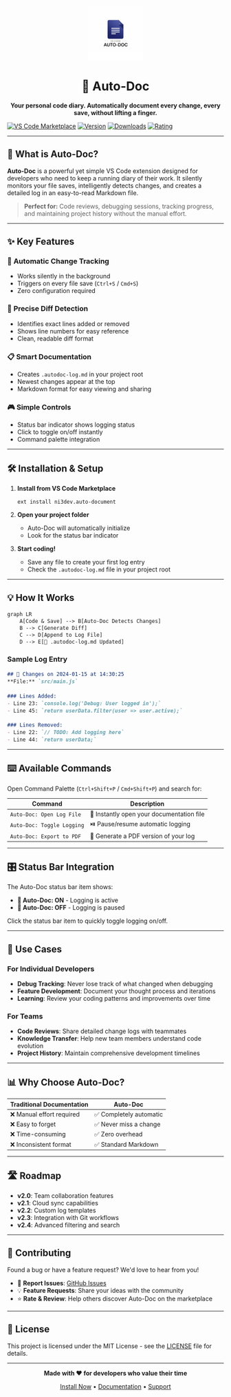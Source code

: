 <div align="center">
  <img src="assets/extension_logo.png" alt="Auto-Doc Logo" width="128" height="128">
  <h1>📝 Auto-Doc</h1>
  <p><strong>Your personal code diary. Automatically document every change, every save, without lifting a finger.</strong></p>
</div>

[![VS Code Marketplace](https://img.shields.io/badge/VS%20Code-Marketplace-blue?style=for-the-badge&logo=visual-studio-code)](https://marketplace.visualstudio.com/items?itemName=ni3dev.auto-document)
[![Version](https://img.shields.io/visual-studio-marketplace/v/ni3dev.auto-document?style=for-the-badge&color=green)](https://marketplace.visualstudio.com/items?itemName=ni3dev.auto-document)
[![Downloads](https://img.shields.io/visual-studio-marketplace/d/ni3dev.auto-document?style=for-the-badge&color=blue)](https://marketplace.visualstudio.com/items?itemName=ni3dev.auto-document)
[![Rating](https://img.shields.io/visual-studio-marketplace/r/ni3dev.auto-document?style=for-the-badge&color=yellow)](https://marketplace.visualstudio.com/items?itemName=ni3dev.auto-document)

---

## 🚀 What is Auto-Doc?

**Auto-Doc** is a powerful yet simple VS Code extension designed for developers who need to keep a running diary of their work. It silently monitors your file saves, intelligently detects changes, and creates a detailed log in an easy-to-read Markdown file.

> **Perfect for:** Code reviews, debugging sessions, tracking progress, and maintaining project history without the manual effort.

---

## ✨ Key Features

### 🔄 **Automatic Change Tracking**
- Works silently in the background
- Triggers on every file save (`Ctrl+S` / `Cmd+S`)
- Zero configuration required

### 🎯 **Precise Diff Detection**
- Identifies exact lines added or removed
- Shows line numbers for easy reference
- Clean, readable diff format

### 📋 **Smart Documentation**
- Creates `.autodoc-log.md` in your project root
- Newest changes appear at the top
- Markdown format for easy viewing and sharing

### 🎮 **Simple Controls**
- Status bar indicator shows logging status
- Click to toggle on/off instantly
- Command palette integration

---

## 🛠️ Installation & Setup

1. **Install from VS Code Marketplace**
   ```
   ext install ni3dev.auto-document
   ```

2. **Open your project folder**
   - Auto-Doc will automatically initialize
   - Look for the status bar indicator

3. **Start coding!**
   - Save any file to create your first log entry
   - Check the `.autodoc-log.md` file in your project root

---

## 💡 How It Works

```mermaid
graph LR
    A[Code & Save] --> B[Auto-Doc Detects Changes]
    B --> C[Generate Diff]
    C --> D[Append to Log File]
    D --> E[📄 .autodoc-log.md Updated]
```

### Sample Log Entry
```markdown
## 📝 Changes on 2024-01-15 at 14:30:25
**File:** `src/main.js`

### Lines Added:
- Line 23: `console.log('Debug: User logged in');`
- Line 45: `return userData.filter(user => user.active);`

### Lines Removed:
- Line 22: `// TODO: Add logging here`
- Line 44: `return userData;`
```

---

## ⌨️ Available Commands

Open Command Palette (`Ctrl+Shift+P` / `Cmd+Shift+P`) and search for:

| Command | Description |
|---------|-------------|
| `Auto-Doc: Open Log File` | 📂 Instantly open your documentation file |
| `Auto-Doc: Toggle Logging` | ⏯️ Pause/resume automatic logging |
| `Auto-Doc: Export to PDF` | 📄 Generate a PDF version of your log |

---

## 🎛️ Status Bar Integration

The Auto-Doc status bar item shows:
- **📝 Auto-Doc: ON** - Logging is active
- **📝 Auto-Doc: OFF** - Logging is paused

Click the status bar item to quickly toggle logging on/off.

---

## 🔧 Use Cases

### For Individual Developers
- **Debug Tracking**: Never lose track of what changed when debugging
- **Feature Development**: Document your thought process and iterations
- **Learning**: Review your coding patterns and improvements over time

### For Teams
- **Code Reviews**: Share detailed change logs with teammates
- **Knowledge Transfer**: Help new team members understand code evolution
- **Project History**: Maintain comprehensive development timelines

---

## 📊 Why Choose Auto-Doc?

| Traditional Documentation | Auto-Doc |
|--------------------------|----------|
| ❌ Manual effort required | ✅ Completely automatic |
| ❌ Easy to forget | ✅ Never miss a change |
| ❌ Time-consuming | ✅ Zero overhead |
| ❌ Inconsistent format | ✅ Standard Markdown |

---

## 🛣️ Roadmap

- **v2.0**: Team collaboration features
- **v2.1**: Cloud sync capabilities
- **v2.2**: Custom log templates
- **v2.3**: Integration with Git workflows
- **v2.4**: Advanced filtering and search

---

## 🤝 Contributing

Found a bug or have a feature request? We'd love to hear from you!

- 🐛 **Report Issues**: [GitHub Issues](https://github.com/ni3dev/auto-doc/issues)
- 💡 **Feature Requests**: Share your ideas with the community
- ⭐ **Rate & Review**: Help others discover Auto-Doc on the marketplace

---

## 📜 License

This project is licensed under the MIT License - see the [LICENSE](LICENSE) file for details.

---

<div align="center">
  
**Made with ❤️ for developers who value their time**

[Install Now](https://marketplace.visualstudio.com/items?itemName=ni3dev.auto-document) • [Documentation](https://marketplace.visualstudio.com/items?itemName=ni3dev.auto-document) • [Support](ni3.singh.r@gmail.com)

</div>
